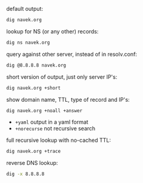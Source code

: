 default output:
```bash
dig navek.org
```

lookup for NS (or any other) records:
```bash
dig ns navek.org
```

query against other server, instead of in resolv.conf:
```bash
dig @8.8.8.8 navek.org
```

short version of output, just only server IP's:
```bash
dig navek.org +short
```

show domain name, TTL, type of record and IP's:
```bash
dig navek.org +noall +answer
```

- `+yaml` output in a yaml format
- `+norecurse` not recursive search

full recursive lookup with no-cached TTL:
```bash
dig navek.org +trace
```

reverse DNS lookup:
```bash
dig -x 8.8.8.8
```